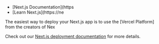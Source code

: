 


- [Next.js Documentation](https
- [Learn Next.js](https://ne

The easiest way to deploy your Next.js app is to use the [Vercel Platform] from the creators of Nex

Check out our [Next.js deployment documentation](https://nextjs.org/docs/deployment) for more details.
